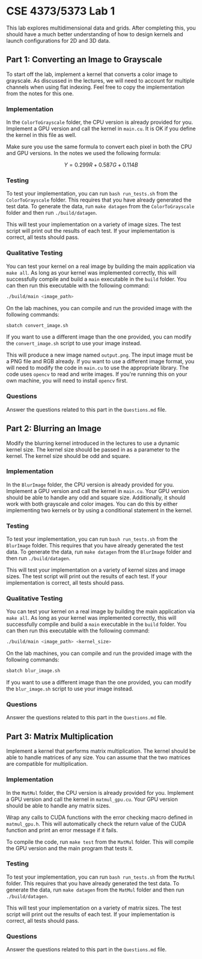 # CSE 4373/5373 Lab 1

This lab explores multidimensional data and grids. After completing this, you should have a much better understanding of how to design kernels and launch configurations for 2D and 3D data.

## Part 1: Converting an Image to Grayscale

To start off the lab, implement a kernel that converts a color image to grayscale. As discussed in the lectures, we will need to account for multiple channels when using flat indexing. Feel free to copy the implementation from the notes for this one.

### Implementation

In the `ColorToGrayscale` folder, the CPU version is already provided for you. Implement a GPU version and call the kernel in `main.cu`. It is OK if you define the kernel in this file as well.

Make sure you use the same formula to convert each pixel in both the CPU and GPU versions. In the notes we used the following formula:

$$
Y = 0.299 R + 0.587 G + 0.114 B
$$

### Testing

To test your implementation, you can run `bash run_tests.sh` from the `ColorToGrayscale` folder. This requires that you have already generated the test data. To generate the data, run `make datagen` from the `ColorToGrayscale` folder and then run `./build/datagen`.

This will test your implementation on a variety of image sizes. The test script will print out the results of each test. If your implementation is correct, all tests should pass.

### Qualitative Testing

You can test your kernel on a real image by building the main application via `make all`. As long as your kernel was implemented correctly, this will successfully compile and build a `main` executable in the `build` folder. You can then run this executable with the following command:

```bash
./build/main <image_path>
```

On the lab machines, you can compile and run the provided image with the following commands:

```bash
sbatch convert_image.sh
```

If you want to use a different image than the one provided, you can modify the `convert_image.sh` script to use your image instead.

This will produce a new image named `output.png`. The input image must be a PNG file and RGB already. If you want to use a different image format, you will need to modify the code in `main.cu` to use the appropriate library. The code uses `opencv` to read and write images. If you're running this on your own machine, you will need to install `opencv` first.

### Questions

Answer the questions related to this part in the `Questions.md` file.

## Part 2: Blurring an Image

Modify the blurring kernel introduced in the lectures to use a dynamic kernel size. The kernel size should be passed in as a parameter to the kernel. The kernel size should be odd and square.

### Implementation

In the `BlurImage` folder, the CPU version is already provided for you. Implement a GPU version and call the kernel in `main.cu`. Your GPU version should be able to handle any odd and square size. Additionally, it should work with both grayscale and color images. You can do this by either implementing two kernels or by using a conditional statement in the kernel.

### Testing

To test your implementation, you can run `bash run_tests.sh` from the `BlurImage` folder. This requires that you have already generated the test data. To generate the data, run `make datagen` from the `BlurImage` folder and then run `./build/datagen`.

This will test your implementation on a variety of kernel sizes and image sizes. The test script will print out the results of each test. If your implementation is correct, all tests should pass.

### Qualitative Testing

You can test your kernel on a real image by building the main application via `make all`. As long as your kernel was implemented correctly, this will successfully compile and build a `main` executable in the `build` folder. You can then run this executable with the following command:

```bash
./build/main <image_path> <kernel_size>
```

On the lab machines, you can compile and run the provided image with the following commands:

```bash
sbatch blur_image.sh
```

If you want to use a different image than the one provided, you can modify the `blur_image.sh` script to use your image instead.


### Questions

Answer the questions related to this part in the `Questions.md` file.

## Part 3: Matrix Multiplication

Implement a kernel that performs matrix multiplication. The kernel should be able to handle matrices of any size. You can assume that the two matrices are compatible for multiplication.

### Implementation

In the `MatMul` folder, the CPU version is already provided for you. Implement a GPU version and call the kernel in `matmul_gpu.cu`. Your GPU version should be able to handle any matrix sizes.

Wrap any calls to CUDA functions with the error checking macro defined in `matmul_gpu.h`. This will automatically check the return value of the CUDA function and print an error message if it fails.

To compile the code, run `make test` from the `MatMul` folder. This will compile the GPU version and the main program that tests it.

### Testing

To test your implementation, you can run `bash run_tests.sh` from the `MatMul` folder. This requires that you have already generated the test data. To generate the data, run `make datagen` from the `MatMul` folder and then run `./build/datagen`.

This will test your implementation on a variety of matrix sizes. The test script will print out the results of each test. If your implementation is correct, all tests should pass.

### Questions

Answer the questions related to this part in the `Questions.md` file.